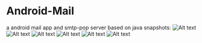 # Android-Mail
a android mail app  and  smtp-pop server based on java
snapshots:
![Alt text](https://github.com/Shihuan1014/Android-Mail/edit/master/img/1.jpg)
![Alt text](https://github.com/Shihuan1014/Android-Mail/edit/master/img/2.jpg)
![Alt text](https://github.com/Shihuan1014/Android-Mail/edit/master/img/3.jpg)
![Alt text](https://github.com/Shihuan1014/Android-Mail/edit/master/img/4.jpg)
![Alt text](https://github.com/Shihuan1014/Android-Mail/edit/master/img/5.jpg)
![Alt text](https://github.com/Shihuan1014/Android-Mail/edit/master/img/6.jpg)
